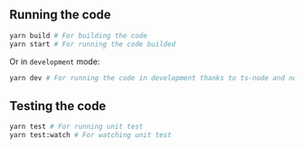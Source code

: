 
## Running the code

```sh
yarn build # For building the code
yarn start # For running the code builded
```

Or in `development` mode:

```sh
yarn dev # For running the code in development thanks to ts-node and nodemon
```

## Testing the code

```sh
yarn test # For running unit test
yarn test:watch # For watching unit test
```
